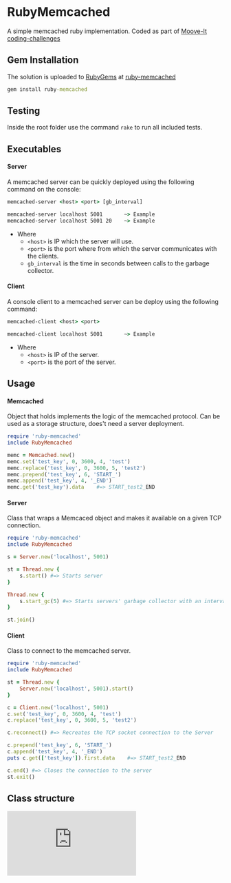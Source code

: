 # RubyMemcached

A simple memcached ruby implementation.
Coded as part of [Moove-It coding-challenges](https://github.com/moove-it/coding-challenges/blob/master/ruby.md)

## Gem Installation

The solution is uploaded to [RubyGems](https://rubygems.org/) at [ruby-memcached](https://rubygems.org/gems/ruby-memcached)

```cmd
gem install ruby-memcached
```

## Testing

Inside the root folder use the command `rake` to run all included tests.

## Executables

#### Server

A memcached server can be quickly deployed using the following command on the console:

```cmd
memcached-server <host> <port> [gb_interval]

memcached-server localhost 5001       ~> Example
memcached-server localhost 5001 20    ~> Example
```

- Where
  - `<host>` is IP which the server will use.
  - `<port>` is the port where from which the server communicates with the clients.
  - `gb_interval` is the time in seconds between calls to the garbage collector.

#### Client

A console client to a memcached server can be deploy using the following command:

```cmd
memcached-client <host> <port>

memcached-client localhost 5001       ~> Example
```

- Where
  - `<host>` is IP of the server.
  - `<port>` is the port of the server.

## Usage

#### Memcached

Object that holds implements the logic of the memcached protocol. Can be used as a storage structure, does't need a server deployment.

```ruby
require 'ruby-memcached'
include RubyMemcached

memc = Memcached.new()
memc.set('test_key', 0, 3600, 4, 'test')
memc.replace('test_key', 0, 3600, 5, 'test2')
memc.prepend('test_key', 6, 'START_')
memc.append('test_key', 4, '_END')
memc.get('test_key').data    #=> START_test2_END
```

#### Server

Class that wraps a Memcaced object and makes it available on a given TCP connection.

```ruby
require 'ruby-memcached'
include RubyMemcached

s = Server.new('localhost', 5001)

st = Thread.new {
    s.start() #=> Starts server
}

Thread.new {
    s.start_gc(5) #=> Starts servers' garbage collector with an interval of 5 seconds between calls
}

st.join()
```

#### Client

Class to connect to the memcached server.

```ruby
require 'ruby-memcached'
include RubyMemcached

st = Thread.new {
    Server.new('localhost', 5001).start()
}

c = Client.new('localhost', 5001)
c.set('test_key', 0, 3600, 4, 'test')
c.replace('test_key', 0, 3600, 5, 'test2')

c.reconnect() #=> Recreates the TCP socket connection to the Server

c.prepend('test_key', 6, 'START_')
c.append('test_key', 4, '_END')
puts c.get(['test_key']).first.data    #=> START_test2_END

c.end() #=> Closes the connection to the server
st.exit()
```

## Class structure

![alt text](https://github.com/Frantss/ruby-memcached/blob/master/other/Class-diagram.md "Class diagram")

